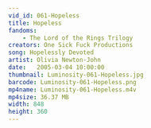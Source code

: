 ```yaml
---
vid_id: 061-Hopeless
title: Hopeless
fandoms:
    - The Lord of the Rings Trilogy
creators: One Sick Fuck Productions
song: Hopelessly Devoted
artist: Olivia Newton-John
date:   2005-03-04 10:00:00
thumbnail: Luminosity-061-Hopeless.jpg
barcode: Luminosity-061-Hopeless.png
mp4name: Luminosity-061-Hopeless.m4v
mp4size: 36.37 MB
width: 848
height: 360
---
```



  